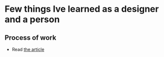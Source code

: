# Few things Ive learned as a designer and a person
## Process of work 

- Read [the article](…) <!-- index.md -->

<!-- Treat this as the case study to your article/talk/presentation. Document, discuss, and show your process (mind maps, chunking, draft and revised content, links to resources, etc.) -->
<!-- Preparing a conference talk: https://adactio.com/journal/14363 -->
<!-- A refresher about case studies: https://thegymnasium.com/courses/take5/taking-your-portfolio-case-studies-to-the-next-level

![Anna working on a computer.](Screenshot 2023-03-07 at 10.22.55.png)
I started similarly like from the talk about Web design,I just put everyhing on the paper, something like a mind map. 

![alt text](image.jpg)
